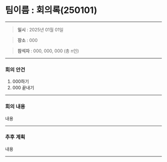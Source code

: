 # 팀이름 : 회의록(250101)
---

> **일시** : 2025년 01월 01일

> **장소** : 000

> **참석자** : 000, 000, 000 (총 n인)

---

### 회의 안건

1. 000하기
2. 000 끝내기

---

### 회의 내용

내용

---

### 추후 계획

내용

---
